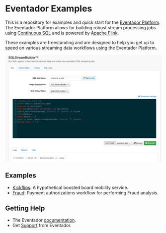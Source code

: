 # Eventador Examples

This is a repository for examples and quick start for the [Eventador Platform](https://www.eventador.io). The Eventador Platform allows for building robust stream processing jobs using [Continuous SQL](https://eventador.io/blog/what-is-continuous-sql/) and is powered by [Apache Flink](https://flink.apache.org/).

These examples are freestanding and are designed to help you get up to speed on various streaming data workflows using the Eventador Platform.

![img](/img/SSB.png)

## Examples

- [Kickflips](/kickflips/README.md): A hypothetical boosted board mobility service.
- [Fraud](/fraud/README.md): Payment authorizations workflow for performing Fraud analysis.

## Getting Help

 - The Eventador [documentation](https://docs.eventador.io).
 - Get [Support](mailto:customersuccess@eventador.io) from Eventador.

